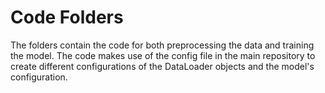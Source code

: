 # Code Folders 

The folders contain the code for both preprocessing the data and training the model. The code makes use of the config file in the main repository to create different configurations of the DataLoader objects and the model's configuration.
